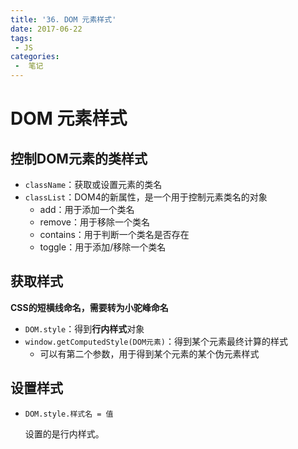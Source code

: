 ```yaml
---
title: '36. DOM 元素样式'
date: 2017-06-22
tags:
 - JS
categories:
 -  笔记
---
```


# DOM 元素样式

## 控制DOM元素的类样式

- `className`：获取或设置元素的类名
- `classList`：DOM4的新属性，是一个用于控制元素类名的对象
  - add：用于添加一个类名
  - remove：用于移除一个类名
  - contains：用于判断一个类名是否存在
  - toggle：用于添加/移除一个类名

## 获取样式

**CSS的短横线命名，需要转为小驼峰命名**

- `DOM.style`：得到**行内样式**对象
- `window.getComputedStyle(DOM元素)`：得到某个元素最终计算的样式
  - 可以有第二个参数，用于得到某个元素的某个伪元素样式

## 设置样式

- `DOM.style.样式名 = 值`

  设置的是行内样式。
